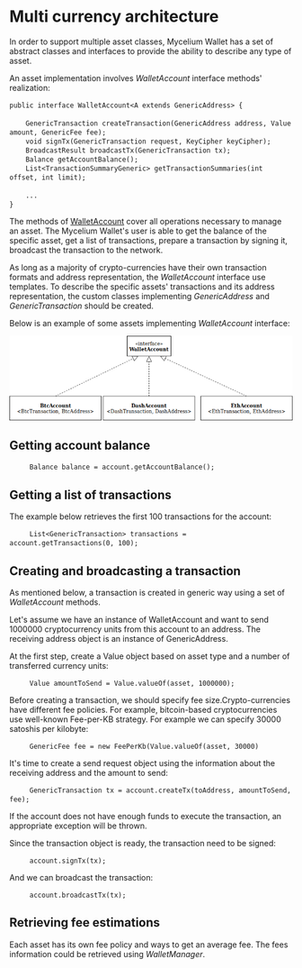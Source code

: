 # Multi currency architecture

In order to support multiple asset classes, Mycelium Wallet has a set of abstract classes 
and interfaces to provide the ability to describe any type of asset.

An asset implementation involves *WalletAccount* interface methods' realization:

```
public interface WalletAccount<A extends GenericAddress> {

    GenericTransaction createTransaction(GenericAddress address, Value amount, GenericFee fee);
    void signTx(GenericTransaction request, KeyCipher keyCipher);
    BroadcastResult broadcastTx(GenericTransaction tx);
    Balance getAccountBalance();
    List<TransactionSummaryGeneric> getTransactionSummaries(int offset, int limit);

    ...
}

```
The methods of [WalletAccount](../walletcore/src/main/java/com/mycelium/wapi/wallet/WalletAccount.java) cover all operations necessary to manage an asset. 
The Mycelium Wallet's user is able to get the balance of the specific asset, get a list of transactions,
prepare a transaction by signing it, broadcast the transaction to the network. 

As long as a majority of crypto-currencies have their own transaction formats
and address representation, the *WalletAccount* interface use templates. To describe the specific 
assets' transactions and its address representation, the custom classes implementing *GenericAddress* and *GenericTransaction*
should be created.
 
Below is an example of some assets implementing *WalletAccount* interface:


![Image](images/accs.png)

## Getting account balance

```
     Balance balance = account.getAccountBalance();
``` 

## Getting a list of transactions

The example below retrieves the first 100 transactions for the account:

```
     List<GenericTransaction> transactions = account.getTransactions(0, 100);
``` 

## Creating and broadcasting a transaction

As mentioned below, a transaction is created in generic way using a set of *WalletAccount* methods.

Let's assume we have an instance of WalletAccount and want to send 1000000 cryptocurrency units
from this account to an address. The receiving address object is an instance of GenericAddress.

At the first step, create a Value object based on asset type 
and a number of transferred currency units:
 
```
     Value amountToSend = Value.valueOf(asset, 1000000);
``` 

Before creating a transaction, we should specify fee size.Crypto-currencies have different fee
 policies. For example, bitcoin-based cryptocurrencies use well-known Fee-per-KB strategy.
For example we can specify 30000 satoshis per kilobyte:

```
     GenericFee fee = new FeePerKb(Value.valueOf(asset, 30000)
```


It's time to create a send request object using the information about the receiving address and the 
amount to send:

```      
     GenericTransaction tx = account.createTx(toAddress, amountToSend, fee);
```      


If the account does not have enough funds to execute the transaction, an appropriate exception will
be thrown.  

Since the transaction object is ready, the transaction need to be signed:

``` 
     account.signTx(tx);
```    

And we can broadcast the transaction:    
    
``` 
     account.broadcastTx(tx);
```    

## Retrieving fee estimations

Each asset has its own fee policy and ways to get an average fee.
The fees information could be retrieved using *WalletManager*.
